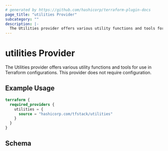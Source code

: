 ```yaml
---
# generated by https://github.com/hashicorp/terraform-plugin-docs
page_title: "utilities Provider"
subcategory: ""
description: |-
  The Utilities provider offers various utility functions and tools for use in Terraform configurations. This provider does not require configuration.
---
```


# utilities Provider

The Utilities provider offers various utility functions and tools for use in Terraform configurations. This provider does not require configuration.

## Example Usage

```terraform
terraform {
  required_providers {
    utilities = {
      source = "hashicorp.com/tfstack/utilities"
    }
  }
}
```

<!-- schema generated by tfplugindocs -->
## Schema
